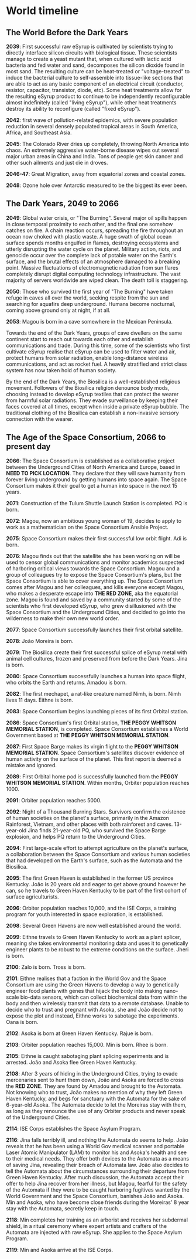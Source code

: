 # World timeline

## The World Before the Dark Years

**2039**: First successful raw eSyrup is cultivated by scientists trying to directly interface silicon circuits with biological tissue. These scientists manage to create a yeast mutant that, when cultured with lactic acid bacteria and fed water and sand, decomposes the silicon dioxide found in most sand. The resulting culture can be heat-treated or "voltage-treated" to induce the bacterial culture to self-assemble into tissue-like sections that are able to act as any basic component of an electrical circuit (conductor, resistor, capacitor, transistor, diode, etc). Some heat treatments allow for the resulting eSyrup product to continue to be independently reconfigurable almost indefinitely (called "living eSyrup"), while other heat treatments destroy its ability to reconfigure (called "fixed eSyrup"). 

**2042**: first wave of pollution-related epidemics, with severe population reduction in several densely populated tropical areas in South America, Africa, and Southeast Asia. 

**2045**: The Colorado River dries up completely, throwing North America into chaos. An extremely aggressive water-borne disease wipes out several major urban areas in China and India. Tons of people get skin cancer and other such ailments and just die in droves.

**2046-47**: Great Migration, away from equatorial zones and coastal zones. 

**2048**: Ozone hole over Antarctic measured to be the biggest its ever been. 

## The Dark Years, 2049 to 2066

**2049**: Global water crisis, or "The Burning". Several major oil spills happen in close temporal proximity to each other, and the final one somehow catches on fire. A chain reaction occurs, spreading the fire throughout an ocean now choked with plastic waste. A huge swath of global ocean surface spends months engulfed in flames, destroying ecosystems and utterly disrupting the water cycle on the planet. Military action, riots, and genocide occur over the complete lack of potable water on the Earth's surface, and the brutal effects of an atmosphere damaged to a breaking point. Massive fluctuations of electromagnetic radiation from sun flares completely disrupt digital computing technology infrastructure. The vast majority of servers worldwide are wiped clean. The death toll is staggering. 

**2050**: Those who survived the first year of "The Burning" have taken refuge in caves all over the world, seeking respite from the sun and searching for aquafirs deep underground. Humans become nocturnal, coming above ground only at night, if at all. 

**2053**: Magou is born in a cave somewhere in the Mexican Peninsula.

Towards the end of the Dark Years, groups of cave dwellers on the same continent start to reach out towards each other and establish communications and trade. During this time, some of the scientists who first cultivate eSyrup realise that eSyrup can be used to filter water and air, protect humans from solar radiation, enable long-distance wireless communications, and act as rocket fuel. A heavily stratified and strict class system has now taken hold of human society. 

By the end of the Dark Years, the Biosilica is a well-established religious movement. Followers of the Biosilica religion denounce body mods, choosing instead to develop eSyrup textiles that can protect the wearer from harmful solar radiations. They evade surveillance by keeping their faces covered at all times, except when inside a private eSyrup bubble. The traditional clothing of the Biosilica can establish a non-invasive sensory connection with the wearer.

## The Age of the Space Consortium, 2066 to present day

**2066**: The Space Consortium is established as a collaborative project between the Underground Cities of North America and Europe, based in **NEED TO PICK LOCATION**. They declare that they will save humanity from forever living underground by getting humans into space again. The Space Consortium makes it their goal to get a human into space in the next 15 years. 

**2071**: Construction of the Tulum Shuttle Launch Station is completed. PQ is born.

**2072**: Magou, now an ambitious young woman of 19, decides to apply to work as a mathematician on the Space Consortium Ansible Project. 

**2075**: Space Consortium makes their first successful low orbit flight. Adi is born.

**2076**: Magou finds out that the satellite she has been working on will be used to censor global communications and monitor academics suspected of harboring critical views towards the Space Consortium. Magou and a group of colleagues try to expose the Space Consortium's plans, but the Space Consortium is able to cover everything up. The Space Consortium comes after Magou and her colleagues, and kills everyone except Magou, who makes a desperate escape into **THE RED ZONE**, aka the equatorial zone. Magou is found and saved by a community started by some of the scientists who first developed eSyrup, who grew disillusioned with the Space Consortium and the Underground Cities, and decided to go into the wilderness to make their own new world order. 

**2077**: Space Consortium successfully launches their first orbital satellite. 

**2078**: João Moreira is born.  

**2079**: The Biosilica create their first successful splice of eSyrup metal with animal cell cultures, frozen and preserved from before the Dark Years. Jina is born.

**2080**: Space Consortium successfully launches a human into space flight, who orbits the Earth and returns. Amadou is born.

**2082**: The first mechapet, a rat-like creature named Nimh, is born. Nimh lives 11 days. Eithne is born. 

**2083**: Space Consortium begins launching pieces of its first Orbital station.  

**2086**: Space Consortium's first Orbital station, **THE PEGGY WHITSON MEMORIAL STATION**, is completed. Space Consortium establishes a World Government based at **THE PEGGY WHITSON MEMORIAL STATION**. 

**2087**: First Space Barge makes its virgin flight to the **PEGGY WHITSON MEMORIAL STATION**. Space Consortium's satellites discover evidence of human activity on the surface of the planet. This first report is deemed a mistake and ignored. 

**2089**: First Orbital home pod is successfully launched from the **PEGGY WHITSON MEMORIAL STATION**. Within months, Orbiter population reaches 1000. 

**2091**: Orbiter population reaches 5000. 

**2092**: Night of a Thousand Burning Stars. Survivors confirm the existence of human societies on the planet's surface, primarily in the Amazon Rainforest, Vietnam, and other places with both rainforest and caves. 13-year-old Jina finds 21-year-old PQ, who survived the Space Barge explosion, and helps PQ return to the Underground Cities. 

**2094**: First large-scale effort to attempt agriculture on the planet's surface, a collaboration between the Space Consortium and various human societies that had developed on the Earth's surface, such as the Automata and the Biosilica. 

**2095**: The first Green Haven is established in the former US province Kentucky. João is 20 years old and eager to get above ground however he can, so he travels to Green Haven Kentucky to be part of the first cohort of surface agriculturists. 

**2096**: Orbiter population reaches 10,000, and the ISE Corps, a training program for youth interested in space exploration, is established. 

**2098**: Several Green Havens are now well established around the world.  

**2099**: Eithne travels to Green Haven Kentucky to work as a plant splicer, meaning she takes environmental monitoring data and uses it to genetically engineer plants to be robust to the extreme conditions on the surface. Jheri is born.

**2100**: Zalo is born. Tross is born. 

**2101**: Eithne realises that a faction in the World Gov and the Space Consortium are using the Green Havens to develop a way to genetically engineer food plants with genes that hijack the body into making nano-scale bio-data sensors, which can collect biochemical data from within the body and then wirelessly transmit that data to a remote database. Unable to decide who to trust and pregnant with Asoka, she and João decide not to expose the plot and instead, Eithne works to sabotage the experiments. Oana is born. 

**2102**: Asoka is born at Green Haven Kentucky. Rajue is born. 

**2103**: Orbiter population reaches 15,000. Min is born. Rhee is born. 

**2105**: Eithne is caught sabotaging plant splicing experiments and is arrested. João and Asoka flee Green Haven Kentucky. 

**2108**: After 3 years of hiding in the Underground Cities, trying to evade mercenaries sent to hunt them down, João and Asoka are forced to cross the **RED ZONE**. They are found by Amadou and brought to the Automata. Not knowing who to trust, João makes no mention of why they left Green Haven Kentucky, and begs for sanctuary with the Automata for the sake of 6-year-old Asoka. The Automata decide to let the Moreiras stay with them, as long as they renounce the use of any Orbiter products and never speak of the Underground Cities. 

**2114**: ISE Corps establishes the Space Asylum Program. 

**2116**: Jina falls terribly ill, and nothing the Automata do seems to help. João reveals that he has been using a World Gov medical scanner and portable Laser Atomic Manipulator (LAM) to monitor his and Asoka's health and see to their medical needs. They offer both devices to the Automata as a means of saving Jina, revealing their breach of Automata law. João also decides to tell the Automata about the circumstances surrounding their departure from Green Haven Kentucky. After much discussion, the Automata accept their offer to help Jina recover from her illness, but Magou, fearful for the safety of the Automata if they were to be caught harboring fugitives wanted by the World Government and the Space Consortium, banishes João and Asoka. Min and Asoka, who have become close friends during the Moreiras' 8 year stay with the Automata, secretly keep in touch. 

**2118**: Min completes her training as an arborist and receives her subdermal shield, in a ritual ceremony where expert artists and crafters of the Automata are injected with raw eSyrup. She applies to the Space Asylum Program. 

**2119**: Min and Asoka arrive at the ISE Corps. 

